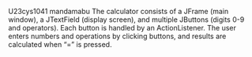U23cys1041 mandamabu
The calculator consists of a JFrame (main window), a JTextField (display screen), and multiple JButtons (digits 0-9 and operators). Each button is handled by an ActionListener. The user enters numbers and operations by clicking buttons, and results are calculated when “=” is pressed.
